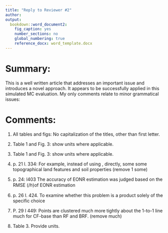 ```yaml
---
title: "Reply to Reviewer #2"
author: 
output:
  bookdown::word_document2:
    fig_caption: yes
    number_sections: no
    global_numbering: true
    reference_docx: word_template.docx
---
```


# Summary:
This is a well written article that addresses an important issue and introduces a novel approach. It appears to be successfully applied in this simulated MC evaluation. My only comments relate to minor grammatical issues:

# Comments:

1. All tables and figs: No capitalization of the titles, other than first letter.

<span style="color:blue">  

</span>


2. Table 1 and Fig. 3: show units where applicable.

<span style="color:blue">  

</span>


3. Table 1 and Fig. 3: show units where applicable.

<span style="color:blue">  

</span>


4. p. 21 l. 334: For example, instead of using , directly, some some topographical land features and soil properties (remove 1 some)

<span style="color:blue">  

</span>


5. p. 24: l403 The accuracy of EONR estimation was judged based on the RMSE (/ℎ)of EONR estimation

<span style="color:blue">  

</span>

6. p. 26 l. 424. To examine whether this problem is a product solely of the specific choice

<span style="color:blue">  

</span>


7. P. 29 l 449: Points are clustered much more tightly about the 1-to-1 line much for CF-base than RF and BRF. (remove much)


<span style="color:blue">  

</span>


8. Table 3. Provide units.

